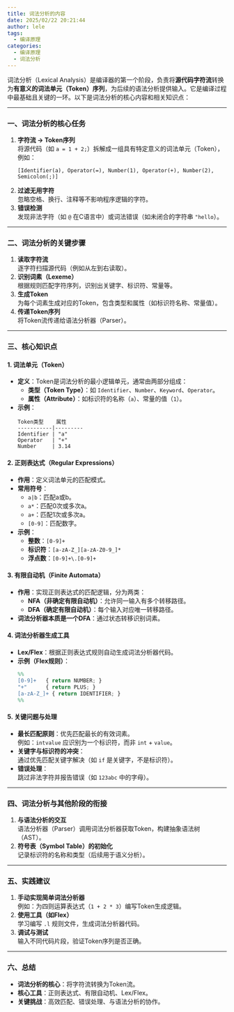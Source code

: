 ```yaml
---
title: 词法分析的内容
date: 2025/02/22 20:21:44
author: lele
tags:
  - 编译原理
categories:
  - 编译原理
  - 词法分析
---
```

词法分析（Lexical Analysis）是编译器的第一个阶段，负责将**源代码字符流**转换为**有意义的词法单元（Token）序列**，为后续的语法分析提供输入。它是编译过程中最基础且关键的一环。以下是词法分析的核心内容和相关知识点：

---

### **一、词法分析的核心任务**
1. **字符流 → Token序列**  
   将源代码（如 `a = 1 + 2;`）拆解成一组具有特定意义的词法单元（Token），例如：
   ```plaintext
   [Identifier(a), Operator(=), Number(1), Operator(+), Number(2), Semicolon(;)]
   ```
2. **过滤无用字符**  
   忽略空格、换行、注释等不影响程序逻辑的字符。
3. **错误检测**  
   发现非法字符（如 `@` 在C语言中）或词法错误（如未闭合的字符串 `"hello`）。

---

### **二、词法分析的关键步骤**
1. **读取字符流**  
   逐字符扫描源代码（例如从左到右读取）。
2. **识别词素（Lexeme）**  
   根据规则匹配字符序列，识别出关键字、标识符、常量等。
3. **生成Token**  
   为每个词素生成对应的Token，包含类型和属性（如标识符名称、常量值）。
4. **传递Token序列**  
   将Token流传递给语法分析器（Parser）。

---

### **三、核心知识点**
#### **1. 词法单元（Token）**
- **定义**：Token是词法分析的最小逻辑单元，通常由两部分组成：
  - **类型（Token Type）**：如 `Identifier`、`Number`、`Keyword`、`Operator`。
  - **属性（Attribute）**：如标识符的名称（`a`）、常量的值（`1`）。
- **示例**：
  ```plaintext
  Token类型    属性
  -----------|---------
  Identifier | "a"
  Operator   | "+"
  Number     | 3.14
  ```

#### **2. 正则表达式（Regular Expressions）**
- **作用**：定义词法单元的匹配模式。
- **常用符号**：
  - `a|b`：匹配a或b。
  - `a*`：匹配0次或多次a。
  - `a+`：匹配1次或多次a。
  - `[0-9]`：匹配数字。
- **示例**：
  - **整数**：`[0-9]+`
  - **标识符**：`[a-zA-Z_][a-zA-Z0-9_]*`
  - **浮点数**：`[0-9]+\.[0-9]+`

#### **3. 有限自动机（Finite Automata）**
- **作用**：实现正则表达式的匹配逻辑，分为两类：
  - **NFA（非确定有限自动机）**：允许同一输入有多个转移路径。
  - **DFA（确定有限自动机）**：每个输入对应唯一转移路径。
- **词法分析器本质是一个DFA**：通过状态转移识别词素。

#### **4. 词法分析器生成工具**
- **Lex/Flex**：根据正则表达式规则自动生成词法分析器代码。
- **示例（Flex规则）**：
  ```lex
  %%
  [0-9]+   { return NUMBER; }
  "+"      { return PLUS; }
  [a-zA-Z_]+ { return IDENTIFIER; }
  %%
  ```

#### **5. 关键问题与处理**
- **最长匹配原则**：优先匹配最长的有效词素。  
  例如：`intvalue` 应识别为一个标识符，而非 `int` + `value`。
- **关键字与标识符的冲突**：  
  通过优先匹配关键字解决（如 `if` 是关键字，不是标识符）。
- **错误处理**：  
  跳过非法字符并报告错误（如 `123abc` 中的字母）。

---

### **四、词法分析与其他阶段的衔接**
1. **与语法分析的交互**  
   语法分析器（Parser）调用词法分析器获取Token，构建抽象语法树（AST）。
2. **符号表（Symbol Table）的初始化**  
   记录标识符的名称和类型（后续用于语义分析）。

---

### **五、实践建议**
1. **手动实现简单词法分析器**  
   例如：为四则运算表达式（`1 + 2 * 3`）编写Token生成逻辑。
2. **使用工具（如Flex）**  
   学习编写 `.l` 规则文件，生成词法分析器代码。
3. **调试与测试**  
   输入不同代码片段，验证Token序列是否正确。

---

### **六、总结**
- **词法分析的核心**：将字符流转换为Token流。
- **核心工具**：正则表达式、有限自动机、Lex/Flex。
- **关键挑战**：高效匹配、错误处理、与语法分析的协作。
